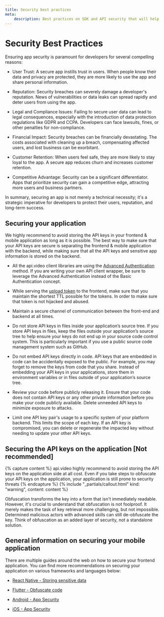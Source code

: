```yaml
---
title: Security best practices
meta:
    description: Best practices on SDK and API security that will help secure your application and protect your users.
---
```


# Security Best Practices

Ensuring app security is paramount for developers for several compelling reasons:

* User Trust: A secure app instills trust in users. When people know their data and privacy are protected, they are more likely to use the app and share personal information.

* Reputation: Security breaches can severely damage a developer's reputation. News of vulnerabilities or data leaks can spread rapidly and deter users from using the app.

* Legal and Compliance Issues: Failing to secure user data can lead to legal consequences, especially with the introduction of data protection regulations like GDPR and CCPA. Developers can face lawsuits, fines, or other penalties for non-compliance.

* Financial Impact: Security breaches can be financially devastating. The costs associated with cleaning up a breach, compensating affected users, and lost business can be exorbitant.

* Customer Retention: When users feel safe, they are more likely to stay loyal to the app. A secure app reduces churn and increases customer retention.

* Competitive Advantage: Security can be a significant differentiator. Apps that prioritize security can gain a competitive edge, attracting more users and business partners.

In summary, securing an app is not merely a technical necessity; it's a strategic imperative for developers to protect their users, reputation, and long-term success.

## Securing your application

We highly recommend to avoid storing the API keys in your frontend & mobile application as long as it is possible. The best way to make sure that your API keys are secure is separating the frontend & mobile application with the backend, while making sure that all the API keys and sensitive app information is stored on the backend.

* All the api.video client libraries are using the [Advanced Authentication](https://docs.api.video/reference/disposable-bearer-token-authentication) method. If you are writing your own API client wrapper, be sure to leverage the Advanced Authentication instead of the Basic Authentication concept.

* While serving the [upload token](https://docs.api.video/vod/delegated-upload-tokens) to the frontend, make sure that you maintain the shortest TTL possible for the tokens. In order to make sure that token is not hijacked and abused.

* Maintain a secure channel of communication between the front-end and backend at all times.

* Do not store API keys in files inside your application’s source tree. If you store API keys in files, keep the files outside your application’s source tree to help ensure your keys do not end up in your source code control system. This is particularly important if you use a public source code management system such as GitHub.

* Do not embed API keys directly in code. API keys that are embedded in code can be accidentally exposed to the public. For example, you may forget to remove the keys from code that you share. Instead of embedding your API keys in your applications, store them in environment variables or in files outside of your application’s source tree.

* Review your code before publicly releasing it. Ensure that your code does not contain API keys or any other private information before you make your code publicly available.
Delete unneeded API keys to minimize exposure to attacks.

* Limit one API key pair's usage to a specific system of your platform backend. This limits the scope of each key. If an API key is compromised, you can delete or regenerate the impacted key without needing to update your other API keys.


## Securing the API keys on the application [Not recommended]

{% capture content %}
api.video highly recommend to avoid storing the API keys on the application side at all cost. Even if you take steps to obfuscate your API keys on the application, your application is still prone to security threats
{% endcapture %}
{% include "_partials/callout.html" kind: "warning", content: content %}

Obfuscation transforms the key into a form that isn't immediately readable. However, it's crucial to understand that obfuscation is not foolproof. It merely makes the task of key retrieval more challenging, but not impossible. Determined malicious actors with advanced skills can still de-obfuscate the key. Think of obfuscation as an added layer of security, not a standalone solution.

## General information on securing your mobile application

There are multiple guides around the web on how to secure your frontend application. You can find more recommendations on securing your application on various frameworks and languages below:

* [React Native - Storing sensitive data](https://reactnative.dev/docs/security#storing-sensitive-info)

* [Flutter - Obfuscate code](https://docs.flutter.dev/deployment/obfuscate)

* [Android - App Security](https://developer.android.com/privacy-and-security/security-tips)

* [iOS - App Security](https://developer.apple.com/documentation/security)